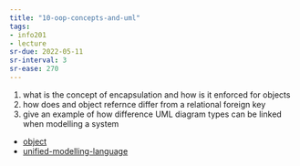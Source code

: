 ```yaml
---
title: "10-oop-concepts-and-uml"
tags: 
- info201 
- lecture
sr-due: 2022-05-11
sr-interval: 3
sr-ease: 270
---
```


1. what is the concept of encapsulation and how is it enforced for objects
2. how does and object refernce differ from a relational foreign key
3. give an example of how difference UML diagram types can be linked when modelling a system

- [object](notes/object.md)
- [unified-modelling-language](notes/unified-modelling-language.md)